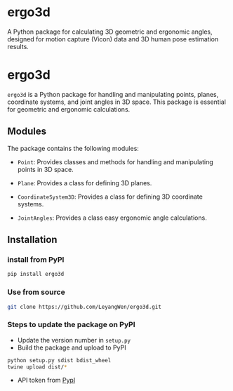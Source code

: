 # ergo3d
A Python package for calculating 3D geometric and ergonomic angles, designed for motion capture (Vicon) data and 3D human pose estimation results. 

# ergo3d

`ergo3d` is a Python package for handling and manipulating points, planes, coordinate systems, and joint angles in 3D space. This package is essential for geometric and ergonomic calculations.

## Modules

The package contains the following modules:

- `Point`: Provides classes and methods for handling and manipulating points in 3D space.

- `Plane`: Provides a class for defining 3D planes.

- `CoordinateSystem3D`: Provides a class for defining 3D coordinate systems.

- `JointAngles`: Provides a class easy ergonomic angle calculations.

## Installation

### install from PyPI
```bash
pip install ergo3d
```

### Use from source
```bash
git clone https://github.com/LeyangWen/ergo3d.git
```

### Steps to update the package on PyPI
* Update the version number in `setup.py`
* Build the package and upload to PyPI
```bash
python setup.py sdist bdist_wheel
twine upload dist/*
```
* API token from [Pypl](https://pypi.org/manage/account/token/)

